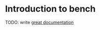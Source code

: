 # Introduction to bench

TODO: write [great documentation](http://jacobian.org/writing/great-documentation/what-to-write/)
